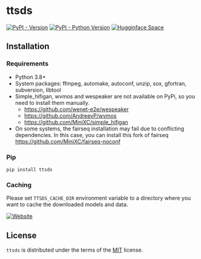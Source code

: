 # ttsds

[![PyPI - Version](https://img.shields.io/pypi/v/ttsds.svg)](https://pypi.org/project/ttsds)
[![PyPI - Python Version](https://img.shields.io/pypi/pyversions/ttsds.svg)](https://pypi.org/project/ttsds)
[![Hugginface Space](https://img.shields.io/badge/%F0%9F%A4%97-ttsds%2Fbenchmark-blue)](https://huggingface.co/spaces/ttsds/benchmark)

## Installation

### Requirements

- Python 3.8+
- System packages: ffmpeg, automake, autoconf, unzip, sox, gfortran, subversion, libtool
- Simple_hifigan, wvmos and wespeaker are not available on PyPi, so you need to install them manually.
    - https://github.com/wenet-e2e/wespeaker
    - https://github.com/AndreevP/wvmos
    - https://github.com/MiniXC/simple_hifigan
- On some systems, the fairseq installation may fail due to conflicting dependencies. In this case, you can install this fork of fairseq https://github.com/MiniXC/fairseq-noconf

### Pip

```console
pip install ttsds
```

### Caching

Please set ``TTSDS_CACHE_DIR`` environment variable to a directory where you want to cache the downloaded models and data.

[![Website](https://ttsdsbenchmark.com/logo-dark.png)](https://ttsdsbenchmark.com)

## License

`ttsds` is distributed under the terms of the [MIT](https://spdx.org/licenses/MIT.html) license.
